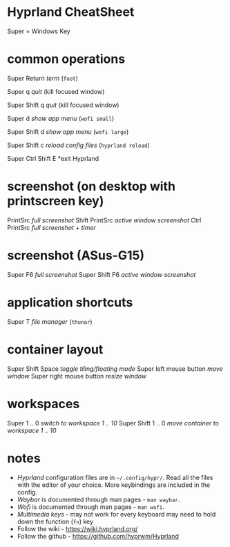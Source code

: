 # Hyprland CheatSheet #

  Super = Windows Key

# common operations
  Super  Return         *term* (`foot`)
  
  Super  q                  *quit* (kill focused window)
  
  Super   Shift  q        *quit* (kill focused window)
  
  Super          d           *show app menu* (`wofi small`)
  
  Super   Shift  d        *show app menu* (`wofi large`)
  
  Super   Shift  c        *reload config files* (`hyprland reload`)
  
  Super Ctrl Shift E     *exit Hyprland

# screenshot (on desktop with printscreen key)
  PrintSrc                *full screenshot*
  Shift  PrintSrc         *active window screenshot*
  Ctrl   PrintSrc         *full screenshot + timer*
  
# screenshot (ASus-G15)
  Super F6                *full screenshot*
  Super Shift  F6         *active window screenshot*

# application shortcuts

  Super   T               *file manager* (`thunar`)

# container layout
 
  Super   Shift   Space       *toggle tiling/floating mode*
  Super   left mouse button   *move window*
  Super   right mouse button  *resize window*

# workspaces
  Super         1 .. 0    *switch to workspace 1 .. 10*
  Super  Shift  1 .. 0    *move container to workspace 1 .. 10*

# notes
  - *Hyprland* configuration files are in `~/.config/hypr/`.
    Read all the files with the editor of your choice.
    More keybindings are included in the config.
  - *Waybar* is documented through man pages - `man waybar`. 
  - *Wofi* is documented through man pages - `man wofi`.
  - *Multimedia keys* - may not work for every keyboard
    may need to hold down the function (`fn`) key
  - Follow the wiki - https://wiki.hyprland.org/
  - Follow the github - https://github.com/hyprwm/Hyprland

